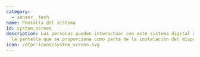 ```yaml
---
category: 
  - sensor__tech
name: Pantalla del sistema
id: system_screen
description: Las personas pueden interactuar con este sistema digital utilizando
  la pantalla que se proporciona como parte de la instalación del dispositivo.
icon: /dtpr-icons/system_screen.svg
---
```


